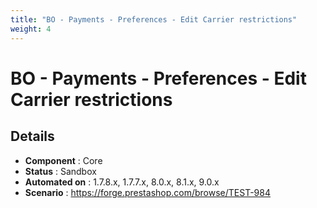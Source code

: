 ```yaml
---
title: "BO - Payments - Preferences - Edit Carrier restrictions"
weight: 4
---
```


# BO - Payments - Preferences - Edit Carrier restrictions
## Details
* **Component** : Core
* **Status** : Sandbox
* **Automated on** : 1.7.8.x, 1.7.7.x, 8.0.x, 8.1.x, 9.0.x
* **Scenario** : https://forge.prestashop.com/browse/TEST-984

